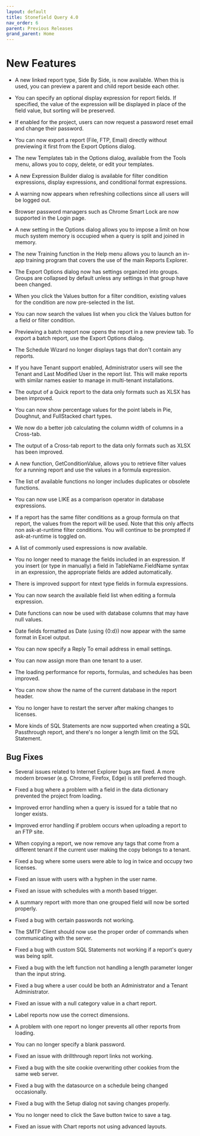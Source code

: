 ```yaml
---
layout: default
title: Stonefield Query 4.0
nav_order: 6
parent: Previous Releases
grand_parent: Home
---
```


# New Features

* A new linked report type, Side By Side, is now available. When this is used, you can preview a parent and child report beside each other.

* You can specify an optional display expression for report fields. If specified, the value of the expression will be displayed in place of the field value, but sorting will be preserved.

* If enabled for the project, users can now request a password reset email and change their password.

* You can now export a report (File, FTP, Email) directly without previewing it first from the Export Options dialog.

* The new Templates tab in the Options dialog, available from the Tools menu, allows you to copy, delete, or edit your templates.

* A new Expression Builder dialog is available for filter condition expressions, display expressions, and conditional format expressions.

* A warning now appears when refreshing collections since all users will be logged out.

* Browser password managers such as Chrome Smart Lock are now supported in the Login page.

* A new setting in the Options dialog allows you to impose a limit on how much system memory is occupied when a query is split and joined in memory.

* The new Training function in the Help menu allows you to launch an in-app training program that covers the use of the main Reports Explorer.

* The Export Options dialog now has settings organized into groups. Groups are collapsed by default unless any settings in that group have been changed.

* When you click the Values button for a filter condition, existing values for the condition are now pre-selected in the list.

* You can now search the values list when you click the Values button for a field or filter condition.

* Previewing a batch report now opens the report in a new preview tab. To export a batch report, use the Export Options dialog.

* The Schedule Wizard no longer displays tags that don't contain any reports.

* If you have Tenant support enabled, Administrator users will see the Tenant and Last Modified User in the report list. This will make reports with similar names easier to manage in multi-tenant installations.

* The output of a Quick report to the data only formats such as XLSX has been improved.

* You can now show percentage values for the point labels in Pie, Doughnut, and FullStacked chart types.

* We now do a better job calculating the column width of columns in a Cross-tab.

* The output of a Cross-tab report to the data only formats such as XLSX has been improved.

* A new function, GetConditionValue, allows you to retrieve filter values for a running report and use the values in a formula expression.

* The list of available functions no longer includes duplicates or obsolete functions.

* You can now use LIKE as a comparison operator in database expressions.

* If a report has the same filter conditions as a group formula on that report, the values from the report will be used. Note that this only affects non ask-at-runtime filter conditions. You will continue to be prompted if ask-at-runtime is toggled on. 

* A list of commonly used expressions is now available.

* You no longer need to manage the fields included in an expression. If you insert (or type in manually) a field in TableName.FieldName syntax in an expression, the appropriate fields are added automatically.

* There is improved support for ntext type fields in formula expressions.

* You can now search the available field list when editing a formula expression.

* Date functions can now be used with database columns that may have null values.

* Date fields formatted as Date (using {0:d}) now appear with the same format in Excel output.

* You can now specify a Reply To email address in email settings.

* You can now assign more than one tenant to a user.

* The loading performance for reports, formulas, and schedules has been improved.

* You can now show the name of the current database in the report header.

* You no longer have to restart the server after making changes to licenses.

* More kinds of SQL Statements are now supported when creating a SQL Passthrough report, and there's no longer a length limit on the SQL Statement.

## Bug Fixes

* Several issues related to Internet Explorer bugs are fixed. A more modern browser (e.g. Chrome, Firefox, Edge) is still preferred though.

* Fixed a bug where a problem with a field in the data dictionary prevented the project from loading.

* Improved error handling when a query is issued for a table that no longer exists.

* Improved error handling if problem occurs when uploading a report to an FTP site.

* When copying a report, we now remove any tags that come from a different tenant if the current user making the copy belongs to a tenant.

* Fixed a bug where some users were able to log in twice and occupy two licenses.

* Fixed an issue with users with a hyphen in the user name.

* Fixed an issue with schedules with a month based trigger.

* A summary report with more than one grouped field will now be sorted properly.

* Fixed a bug with certain passwords not working.

* The SMTP Client should now use the proper order of commands when communicating with the server.

* Fixed a bug with custom SQL Statements not working if a report's query was being split.

* Fixed a bug with the left function not handling a length parameter longer than the input string.

* Fixed a bug where a user could be both an Administrator and a Tenant Administrator.

* Fixed an issue with a null category value in a chart report.

* Label reports now use the correct dimensions.

* A problem with one report no longer prevents all other reports from loading.

* You can no longer specify a blank password.

* Fixed an issue with drillthrough report links not working.

* Fixed a bug with the site cookie overwriting other cookies from the same web server.

* Fixed a bug with the datasource on a schedule being changed occasionally.

* Fixed a bug with the Setup dialog not saving changes properly.

* You no longer need to click the Save button twice to save a tag.

* Fixed an issue with Chart reports not using advanced layouts.